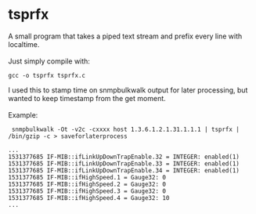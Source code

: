 # tsprfx
A small program that takes a piped text stream and prefix every line with localtime.<br><br>
Just simply compile with:<br>

```gcc -o tsprfx tsprfx.c```

I used this to stamp time on snmpbulkwalk output for later processing, but wanted to keep timestamp from the get moment.<br><br>
Example:<br>
```
 snmpbulkwalk -Ot -v2c -cxxxx host 1.3.6.1.2.1.31.1.1.1 | tsprfx | /bin/gzip -c > saveforlaterprocess
```
```
...
1531377685 IF-MIB::ifLinkUpDownTrapEnable.32 = INTEGER: enabled(1)
1531377685 IF-MIB::ifLinkUpDownTrapEnable.33 = INTEGER: enabled(1)
1531377685 IF-MIB::ifLinkUpDownTrapEnable.34 = INTEGER: enabled(1)
1531377685 IF-MIB::ifHighSpeed.1 = Gauge32: 0
1531377685 IF-MIB::ifHighSpeed.2 = Gauge32: 0
1531377685 IF-MIB::ifHighSpeed.3 = Gauge32: 0
1531377685 IF-MIB::ifHighSpeed.4 = Gauge32: 10
...
```
